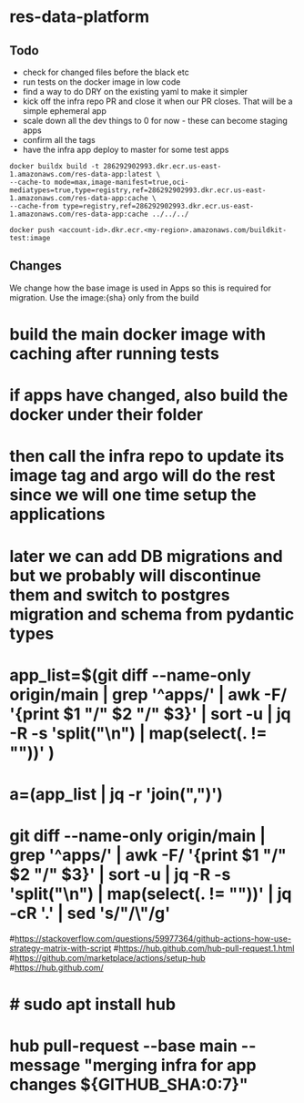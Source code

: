 # res-data-platform

## Todo

- check for changed files before the black etc
- run tests on the docker image in low code
- find a way to do DRY on the existing yaml to make it simpler
- kick off the infra repo PR and close it when our PR closes. That will be a simple ephemeral app
- scale down all the dev things to 0 for now - these can become staging apps
- confirm all the tags
- have the infra app deploy to master for some test apps

```
docker buildx build -t 286292902993.dkr.ecr.us-east-1.amazonaws.com/res-data-app:latest \
--cache-to mode=max,image-manifest=true,oci-mediatypes=true,type=registry,ref=286292902993.dkr.ecr.us-east-1.amazonaws.com/res-data-app:cache \
--cache-from type=registry,ref=286292902993.dkr.ecr.us-east-1.amazonaws.com/res-data-app:cache ../../../

docker push <account-id>.dkr.ecr.<my-region>.amazonaws.com/buildkit-test:image
```

## Changes

We change how the base image is used in Apps so this is required for migration. Use the image:{sha} only from the build

# build the main docker image with caching after running tests
# if apps have changed, also build the docker under their folder
# then call the infra repo to update its image tag and argo will do the rest since we will one time setup the applications
# later we can add DB migrations and but we probably will discontinue them and switch to postgres migration and schema from pydantic types

# app_list=$(git diff --name-only origin/main  | grep '^apps/' | awk -F/ '{print $1 "/" $2 "/" $3}' | sort -u | jq -R -s 'split("\n") | map(select(. != ""))' )

# a=$($app_list | jq -r 'join(",")')

# git diff --name-only origin/main  | grep '^apps/' | awk -F/ '{print $1 "/" $2 "/" $3}' | sort -u | jq -R -s 'split("\n") | map(select(. != ""))' | jq -cR '.' | sed 's/"/\\"/g'
#<https://stackoverflow.com/questions/59977364/github-actions-how-use-strategy-matrix-with-script>
#<https://hub.github.com/hub-pull-request.1.html>
#<https://github.com/marketplace/actions/setup-hub>
#<https://hub.github.com/>

# # sudo apt install hub

# hub pull-request --base main --message "merging infra for app changes ${GITHUB_SHA:0:7}"
